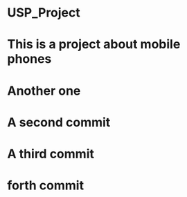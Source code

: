 # USP_Project
# This is a project about mobile phones
# Another one
# A second commit
# A third commit
# forth commit
